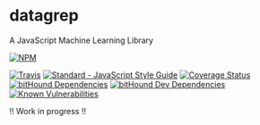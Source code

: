 # datagrep

A JavaScript Machine Learning Library

[![NPM](https://nodei.co/npm/datagrep.png?downloads=true&downloadRank=true&stars=true)](https://nodei.co/npm/datagrep/)

[![Travis](https://travis-ci.org/mjschock/datagrep.svg)](https://travis-ci.org/mjschock/datagrep)
[![Standard - JavaScript Style Guide](https://img.shields.io/badge/code%20style-standard-brightgreen.svg)](http://standardjs.com/)
[![Coverage Status](https://coveralls.io/repos/github/mjschock/datagrep/badge.svg?branch=master)](https://coveralls.io/github/mjschock/datagrep?branch=master)
[![bitHound Dependencies](https://www.bithound.io/github/mjschock/datagrep/badges/dependencies.svg)](https://www.bithound.io/github/mjschock/datagrep/master/dependencies/npm)
[![bitHound Dev Dependencies](https://www.bithound.io/github/mjschock/datagrep/badges/devDependencies.svg)](https://www.bithound.io/github/mjschock/datagrep/master/dependencies/npm)
[![Known Vulnerabilities](https://snyk.io/test/github/mjschock/datagrep/badge.svg)](https://snyk.io/test/github/mjschock/datagrep)

!! Work in progress !!
